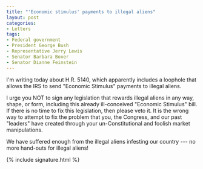 ```yaml
---
title: "'Economic stimulus' payments to illegal aliens"
layout: post
categories:
- Letters
tags:
- Federal government
- President George Bush
- Representative Jerry Lewis
- Senator Barbara Boxer
- Senator Dianne Feinstein
---
```


I'm writing today about H.R. 5140, which apparently includes a loophole that allows the IRS to send "Economic Stimulus" payments to illegal aliens.

I urge you NOT to sign any legislation that rewards illegal aliens in any way, shape, or form, including this already ill-conceived "Economic Stimulus" bill. If there is no time to fix this legislation, then please veto it. It is the wrong way to attempt to fix the problem that you, the Congress, and our past "leaders" have created through your un-Constitutional and foolish market manipulations.

We have suffered enough from the illegal aliens infesting our country --- no more hand-outs for illegal aliens!

{% include signature.html %}
